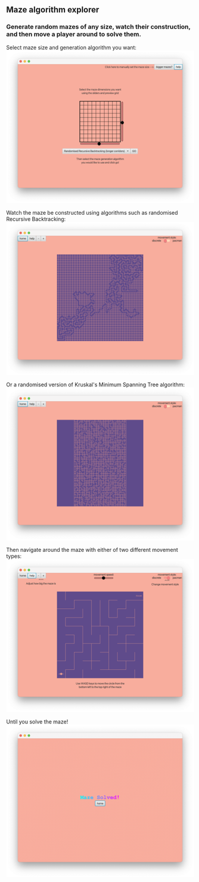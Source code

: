 ## Maze algorithm explorer 

### Generate random mazes of any size, watch their construction, and then move a player around to solve them.


Select maze size and generation algorithm you want:
![menu screenshot](https://github.com/hegasz/Mazes/raw/main/Screenshots/menu-screen.png)


Watch the maze be constructed using algorithms such as randomised Recursive Backtracking:
![backtracking animation screenshot](https://github.com/hegasz/Mazes/raw/main/Screenshots/backtracking-animation.png)


Or a randomised version of Kruskal's Minimum Spanning Tree algorithm:
![kruskal animation screenshot](https://github.com/hegasz/Mazes/raw/main/Screenshots/kruskal-animation.png)


Then navigate around the maze with either of two different movement types:
![game screenshot](https://github.com/hegasz/Mazes/raw/main/Screenshots/game-screen.png)


Until you solve the maze!
![end screenshot](https://github.com/hegasz/Mazes/raw/main/Screenshots/end-screen.png)
